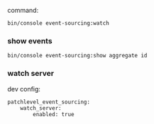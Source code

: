
command:

```
bin/console event-sourcing:watch
```

### show events

```
bin/console event-sourcing:show aggregate id
```


### watch server

dev config:

```
patchlevel_event_sourcing:
    watch_server:
        enabled: true
```



